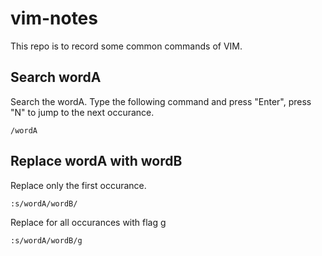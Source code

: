 # vim-notes
This repo is to record some common commands of VIM.

## Search wordA
Search the wordA. Type the following command and press "Enter", press "N" to jump to the next occurance.
```
/wordA
```

## Replace wordA with wordB
Replace only the first occurance.
```
:s/wordA/wordB/
```
Replace for all occurances with flag g
```
:s/wordA/wordB/g
```
